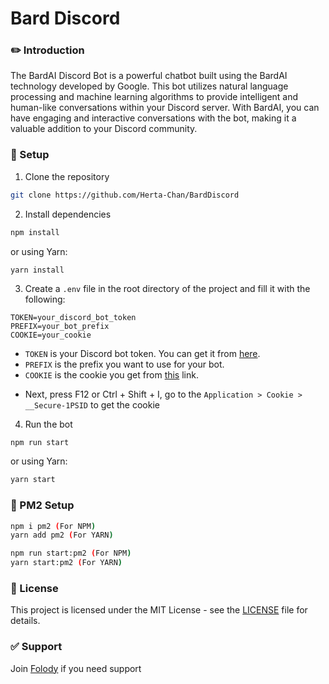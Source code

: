 # Bard Discord

### ✏️ Introduction

The BardAI Discord Bot is a powerful chatbot built using the BardAI technology developed by Google. This bot utilizes natural language processing and machine learning algorithms to provide intelligent and human-like conversations within your Discord server. With BardAI, you can have engaging and interactive conversations with the bot, making it a valuable addition to your Discord community.

### 🔧 Setup

1. Clone the repository

```bash
git clone https://github.com/Herta-Chan/BardDiscord
```

2. Install dependencies

```bash
npm install
```
or using Yarn:

```
yarn install
```

3. Create a `.env` file in the root directory of the project and fill it with the following:

```env
TOKEN=your_discord_bot_token
PREFIX=your_bot_prefix
COOKIE=your_cookie
```

+ `TOKEN` is your Discord bot token. You can get it from [here](https://discord.com/developers/applications).
+ `PREFIX` is the prefix you want to use for your bot.
+ `COOKIE` is the cookie you get from [this](https://bard.google.com/) link. 
- Next, press F12 or Ctrl + Shift + I, go to the `Application > Cookie > __Secure-1PSID` to get the cookie

4. Run the bot

```bash
npm run start
```

or using Yarn:

```bash
yarn start
```
### 🔧 PM2 Setup
```bash
npm i pm2 (For NPM)
yarn add pm2 (For YARN)
```
```bash
npm run start:pm2 (For NPM)
yarn start:pm2 (For YARN)
```

### 📝 License

This project is licensed under the MIT License - see the [LICENSE](LICENSE) file for details.

### ✅️ Support

Join [Folody](https://discord.gg/wUvuUQnsaU) if you need support
